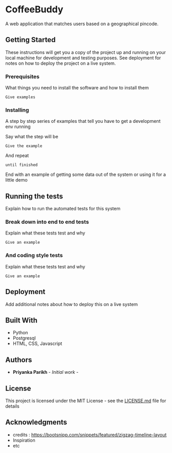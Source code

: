 # CoffeeBuddy

A web application that matches users based on a geographical pincode.

## Getting Started

These instructions will get you a copy of the project up and running on your local machine for development and testing purposes. See deployment for notes on how to deploy the project on a live system.

### Prerequisites

What things you need to install the software and how to install them

```
Give examples
```

### Installing

A step by step series of examples that tell you have to get a development env running

Say what the step will be

```
Give the example
```

And repeat

```
until finished
```

End with an example of getting some data out of the system or using it for a little demo

## Running the tests

Explain how to run the automated tests for this system

### Break down into end to end tests

Explain what these tests test and why

```
Give an example
```

### And coding style tests

Explain what these tests test and why

```
Give an example
```

## Deployment

Add additional notes about how to deploy this on a live system

## Built With

* Python
* Postgresql
* HTML, CSS, Javascript


## Authors

* **Priyanka Parikh** - *Initial work* -

## License

This project is licensed under the MIT License - see the [LICENSE.md](LICENSE.md) file for details

## Acknowledgments

* credits : https://bootsnipp.com/snippets/featured/zigzag-timeline-layout
* Inspiration
* etc
